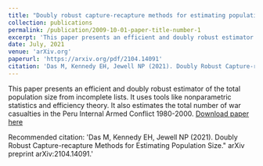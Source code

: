 ```yaml
---
title: "Doubly robust capture-recapture methods for estimating population size."
collection: publications
permalink: /publication/2009-10-01-paper-title-number-1
excerpt: 'This paper presents an efficient and doubly robust estimator of the total population size from incomplete lists. It uses tools like nonparametric statistics and efficiency theory. It also estimates the total number of war casualties in the Peru Internal Armed Conflict 1980-2000.'
date: July, 2021
venue: 'arXiv.org'
paperurl: 'https://arxiv.org/pdf/2104.14091'
citation: 'Das M, Kennedy EH, Jewell NP (2021). Doubly Robust Capture-recapture Methods for Estimating Population Size." arXiv preprint arXiv:2104.14091.'
---
```

This paper presents an efficient and doubly robust estimator of the total population size from incomplete lists. It uses tools like nonparametric statistics and efficiency theory. It also estimates the total number of war casualties in the Peru Internal Armed Conflict 1980-2000.
[Download paper here](https://arxiv.org/pdf/2104.14091)

Recommended citation: 'Das M, Kennedy EH, Jewell NP (2021). Doubly Robust Capture-recapture Methods for Estimating Population Size." arXiv preprint arXiv:2104.14091.'
